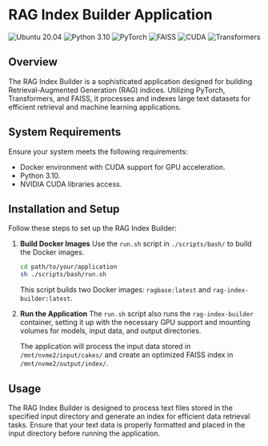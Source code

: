 # RAG Index Builder Application

![Ubuntu 20.04](https://img.shields.io/badge/Ubuntu-20.04-E95420.svg)
![Python 3.10](https://img.shields.io/badge/Python-3.10-3776AB.svg)
![PyTorch](https://img.shields.io/badge/PyTorch-2.1.0-ee4c2c.svg)
![FAISS](https://img.shields.io/badge/FAISS-1.7.4-blue.svg)
![CUDA](https://img.shields.io/badge/CUDA-11.4.3-green.svg)
![Transformers](https://img.shields.io/badge/Transformers-4.34.0-yellow.svg)

## Overview
The RAG Index Builder is a sophisticated application designed for building Retrieval-Augmented Generation (RAG) indices. Utilizing PyTorch, Transformers, and FAISS, it processes and indexes large text datasets for efficient retrieval and machine learning applications.

## System Requirements
Ensure your system meets the following requirements:
* Docker environment with CUDA support for GPU acceleration.
* Python 3.10.
* NVIDIA CUDA libraries access.

## Installation and Setup
Follow these steps to set up the RAG Index Builder:

1. **Build Docker Images**
   Use the `run.sh` script in `./scripts/bash/` to build the Docker images.
   ```bash
   cd path/to/your/application
   sh ./scripts/bash/run.sh
   ```

   This script builds two Docker images: `ragbase:latest` and `rag-index-builder:latest`.

2. **Run the Application**
   The `run.sh` script also runs the `rag-index-builder` container, setting it up with the necessary GPU support and mounting volumes for models, input data, and output directories.

   The application will process the input data stored in `/mnt/nvme2/input/cakes/` and create an optimized FAISS index in `/mnt/nvme2/output/index/`.

## Usage
The RAG Index Builder is designed to process text files stored in the specified input directory and generate an index for efficient data retrieval tasks. Ensure that your text data is properly formatted and placed in the input directory before running the application.

